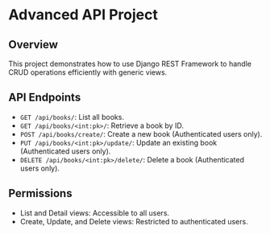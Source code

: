 # Advanced API Project

## Overview
This project demonstrates how to use Django REST Framework to handle CRUD operations efficiently with generic views.

## API Endpoints
- `GET /api/books/`: List all books.
- `GET /api/books/<int:pk>/`: Retrieve a book by ID.
- `POST /api/books/create/`: Create a new book (Authenticated users only).
- `PUT /api/books/<int:pk>/update/`: Update an existing book (Authenticated users only).
- `DELETE /api/books/<int:pk>/delete/`: Delete a book (Authenticated users only).

## Permissions
- List and Detail views: Accessible to all users.
- Create, Update, and Delete views: Restricted to authenticated users.
